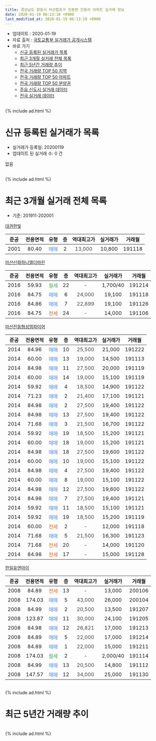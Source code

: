```yaml
---
title: 경상남도 창원시 마산합포구 진동면 진동리 아파트 실거래 정보
date: 2020-01-19 06:13:10 +0900
last_modified_at: 2020-01-19 06:13:10 +0900
---
```


* 업데이트 : 2020-01-19
* 자료 출처 : [국토교통부 실거래가 공개시스템](http://rt.molit.go.kr)
* 바로 가기
    * [신규 등록된 실거래가 목록](#신규-등록된-실거래가-목록)
    * [최근 3개월 실거래 전체 목록](#최근-3개월-실거래-전체-목록)
    * [최근 5년간 거래량 추이](#최근-5년간-거래량-추이)
    * [전국 거래량 TOP 50 지역](https://apt-info.github.io/apt-trade-info/최근-3개월-전국에서-가장-거래가-많이-발생한-지역)
    * [전국 거래량 TOP 50 아파트](https://apt-info.github.io/apt-trade-info/최근-3개월-전국에서-가장-거래가-많이-발생한-아파트)
    * [전국 거래량 TOP 50 분양권](https://apt-info.github.io/apt-trade-info/최근-3개월-전국에서-가장-거래가-많이-발생한-분양권)
    * [주요 신도시 실거래 데이터](https://apt-info.github.io/apt-trade-info/주요-신도시)
    * [전국 실거래 데이터](https://apt-info.github.io/apt-trade-info/전국)
<br>
{% include ad.html %}
<br>

# 신규 등록된 실거래가 목록
* 실거래가 등록일: 20200119
* 업데이트 된 실거래 수: 0 건

없음

<br>
{% include ad.html %}
<br>

# 최근 3개월 실거래 전체 목록
* 기준: 201911-202001


[대권한빛](https://search.naver.com/search.naver?query=%EA%B2%BD%EC%83%81%EB%82%A8%EB%8F%84+%EC%B0%BD%EC%9B%90%EC%8B%9C+%EB%A7%88%EC%82%B0%ED%95%A9%ED%8F%AC%EA%B5%AC+%EC%A7%84%EB%8F%99%EB%A9%B4+%EC%A7%84%EB%8F%99%EB%A6%AC+%EB%8C%80%EA%B6%8C%ED%95%9C%EB%B9%9B)

|준공|전용면적|유형|층|역대최고가|실거래가|거래월|
|:---:|:---:|:---:|:---:|:---:|:---:|:---:|
|2001|80.40|<span style="color:#4285f3">매매</span>|2|<span style="color:#444444">13,000</span>|10,800|191118|

[마산신화하니엘더마린](https://search.naver.com/search.naver?query=%EA%B2%BD%EC%83%81%EB%82%A8%EB%8F%84+%EC%B0%BD%EC%9B%90%EC%8B%9C+%EB%A7%88%EC%82%B0%ED%95%A9%ED%8F%AC%EA%B5%AC+%EC%A7%84%EB%8F%99%EB%A9%B4+%EC%A7%84%EB%8F%99%EB%A6%AC+%EB%A7%88%EC%82%B0%EC%8B%A0%ED%99%94%ED%95%98%EB%8B%88%EC%97%98%EB%8D%94%EB%A7%88%EB%A6%B0)

|준공|전용면적|유형|층|역대최고가|실거래가|거래월|
|:---:|:---:|:---:|:---:|:---:|:---:|:---:|
|2016|59.93|<span style="color:#34a853">월세</span>|22|<span style="color:#444444">-</span>|1,700/40|191214|
|2016|84.75|<span style="color:#4285f3">매매</span>|6|<span style="color:#444444">24,000</span>|19,100|191118|
|2016|84.86|<span style="color:#4285f3">매매</span>|7|<span style="color:#444444">22,899</span>|19,100|191126|
|2016|84.75|<span style="color:#ff5a00">전세</span>|24|<span style="color:#444444">-</span>|14,000|191106|

[마산진동협성엠파이어](https://search.naver.com/search.naver?query=%EA%B2%BD%EC%83%81%EB%82%A8%EB%8F%84+%EC%B0%BD%EC%9B%90%EC%8B%9C+%EB%A7%88%EC%82%B0%ED%95%A9%ED%8F%AC%EA%B5%AC+%EC%A7%84%EB%8F%99%EB%A9%B4+%EC%A7%84%EB%8F%99%EB%A6%AC+%EB%A7%88%EC%82%B0%EC%A7%84%EB%8F%99%ED%98%91%EC%84%B1%EC%97%A0%ED%8C%8C%EC%9D%B4%EC%96%B4)

|준공|전용면적|유형|층|역대최고가|실거래가|거래월|
|:---:|:---:|:---:|:---:|:---:|:---:|:---:|
|2014|84.96|<span style="color:#4285f3">매매</span>|10|<span style="color:#444444">25,500</span>|21,000|191222|
|2014|60.00|<span style="color:#4285f3">매매</span>|13|<span style="color:#444444">19,000</span>|14,500|191113|
|2014|84.98|<span style="color:#4285f3">매매</span>|11|<span style="color:#444444">27,500</span>|20,000|191119|
|2014|60.00|<span style="color:#4285f3">매매</span>|14|<span style="color:#444444">19,000</span>|15,100|191119|
|2014|59.92|<span style="color:#4285f3">매매</span>|4|<span style="color:#444444">18,500</span>|14,900|191122|
|2014|71.23|<span style="color:#4285f3">매매</span>|2|<span style="color:#444444">21,400</span>|17,100|191121|
|2014|84.98|<span style="color:#4285f3">매매</span>|2|<span style="color:#444444">27,500</span>|19,400|191122|
|2014|84.98|<span style="color:#4285f3">매매</span>|13|<span style="color:#444444">27,500</span>|19,400|191122|
|2014|71.68|<span style="color:#4285f3">매매</span>|3|<span style="color:#444444">21,500</span>|16,700|191122|
|2014|59.92|<span style="color:#4285f3">매매</span>|19|<span style="color:#444444">18,500</span>|15,200|191121|
|2014|60.00|<span style="color:#4285f3">매매</span>|18|<span style="color:#444444">19,000</span>|15,200|191121|
|2014|84.98|<span style="color:#4285f3">매매</span>|18|<span style="color:#444444">27,500</span>|19,600|191122|
|2014|60.00|<span style="color:#4285f3">매매</span>|10|<span style="color:#444444">19,000</span>|15,100|191122|
|2014|84.98|<span style="color:#4285f3">매매</span>|4|<span style="color:#444444">27,500</span>|19,400|191122|
|2014|60.00|<span style="color:#4285f3">매매</span>|8|<span style="color:#444444">19,000</span>|15,100|191122|
|2014|84.98|<span style="color:#4285f3">매매</span>|12|<span style="color:#444444">27,500</span>|19,600|191122|
|2014|84.98|<span style="color:#4285f3">매매</span>|7|<span style="color:#444444">27,500</span>|19,400|191121|
|2014|59.92|<span style="color:#4285f3">매매</span>|11|<span style="color:#444444">18,500</span>|15,100|191121|
|2014|59.92|<span style="color:#4285f3">매매</span>|19|<span style="color:#444444">18,500</span>|15,200|191119|
|2014|60.00|<span style="color:#ff5a00">전세</span>|2|<span style="color:#444444">-</span>|12,000|191118|
|2014|71.68|<span style="color:#4285f3">매매</span>|5|<span style="color:#444444">21,500</span>|16,300|191123|
|2014|71.68|<span style="color:#ff5a00">전세</span>|20|<span style="color:#444444">-</span>|14,000|191120|
|2014|84.98|<span style="color:#ff5a00">전세</span>|17|<span style="color:#444444">-</span>|15,000|191128|

[한일유앤아이](https://search.naver.com/search.naver?query=%EA%B2%BD%EC%83%81%EB%82%A8%EB%8F%84+%EC%B0%BD%EC%9B%90%EC%8B%9C+%EB%A7%88%EC%82%B0%ED%95%A9%ED%8F%AC%EA%B5%AC+%EC%A7%84%EB%8F%99%EB%A9%B4+%EC%A7%84%EB%8F%99%EB%A6%AC+%ED%95%9C%EC%9D%BC%EC%9C%A0%EC%95%A4%EC%95%84%EC%9D%B4)

|준공|전용면적|유형|층|역대최고가|실거래가|거래월|
|:---:|:---:|:---:|:---:|:---:|:---:|:---:|
|2008|84.89|<span style="color:#ff5a00">전세</span>|13|<span style="color:#444444">-</span>|13,000|200106|
|2008|174.03|<span style="color:#4285f3">매매</span>|5|<span style="color:#444444">43,000</span>|26,000|200104|
|2008|84.99|<span style="color:#4285f3">매매</span>|2|<span style="color:#444444">20,500</span>|13,500|191207|
|2008|123.87|<span style="color:#4285f3">매매</span>|11|<span style="color:#444444">30,000</span>|24,100|191205|
|2008|84.98|<span style="color:#4285f3">매매</span>|12|<span style="color:#444444">26,821</span>|17,000|191213|
|2008|84.89|<span style="color:#4285f3">매매</span>|5|<span style="color:#444444">22,000</span>|17,000|191214|
|2008|84.89|<span style="color:#4285f3">매매</span>|1|<span style="color:#444444">22,000</span>|15,000|191211|
|2008|174.03|<span style="color:#34a853">월세</span>|2|<span style="color:#444444">-</span>|2,000/40|191114|
|2008|84.99|<span style="color:#4285f3">매매</span>|13|<span style="color:#444444">20,500</span>|14,800|191112|
|2008|147.57|<span style="color:#4285f3">매매</span>|12|<span style="color:#444444">34,000</span>|25,000|191130|


<br>
{% include ad.html %}
<br>

# 최근 5년간 거래량 추이


<div style="width:100%;">
    <canvas id="deal_progress" height="200"></canvas>
</div>

<script>
new Chart(document.getElementById("deal_progress"), {
    type: 'line',
    data: {
        labels: ['201501','201502','201503','201504','201505','201506','201507','201508','201509','201510','201511','201512','201601','201602','201603','201604','201605','201606','201607','201608','201609','201610','201611','201612','201701','201702','201703','201704','201705','201706','201707','201708','201709','201710','201711','201712','201801','201802','201803','201804','201805','201806','201807','201808','201809','201810','201811','201812','201901','201902','201903','201904','201905','201906','201907','201908','201909','201910','201911','201912','202001'],
        datasets: [{
            label: '매매',
            pointRadius: 1,
            data: [17, 10, 16, 15, 14, 7, 10, 10, 10, 9, 8, 7, 7, 8, 20, 10, 11, 12, 8, 8, 7, 16, 7, 8, 6, 7, 8, 4, 7, 2, 6, 4, 2, 8, 9, 1, 7, 4, 4, 6, 6, 7, 1, 2, 4, 8, 6, 4, 2, 6, 7, 7, 7, 1, 5, 1, 6, 7, 24, 6, 1],
            borderColor: "rgba(255, 201, 14, 1)",
            backgroundColor: "rgba(255, 201, 14, 0.5)",
            fill: false,
            lineTension: 0
        },{
            label: '전월세',
            pointRadius: 1,
            data: [5, 8, 6, 2, 5, 1, 2, 3, 3, 7, 2, 8, 5, 7, 8, 15, 19, 7, 14, 14, 7, 7, 2, 5, 5, 12, 9, 12, 7, 12, 1, 1, 6, 7, 4, 6, 6, 5, 12, 11, 10, 9, 3, 10, 4, 4, 8, 3, 9, 11, 14, 6, 4, 4, 7, 3, 3, 8, 5, 1, 1],
            borderColor: "rgba(0, 141, 185, 1)",
            backgroundColor: "rgba(0, 141, 185, 0.5)",
            fill: false,
            lineTension: 0
        }
        ]
    },
    options: {
        responsive: true,
        title: {
            display: false
        },
        tooltips: {
            mode: 'index',
            intersect: false
        },
        hover: {
            mode: 'nearest',
            intersect: true
        },
        scales: {
            xAxes: [{
                display: true,
                scaleLabel: {
                    display: true,
                    labelString: '년/월'
                }
            }],
            yAxes: [{
                display: true,
                ticks: {
                    suggestedMin: 0,
                },
                scaleLabel: {
                    display: true,
                    labelString: '실거래 수'
                }
            }]
        }
    }
});

</script>


<br>
{% include ad.html %}
<br>

